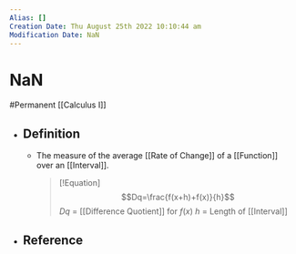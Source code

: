 ```yaml
---
Alias: []
Creation Date: Thu August 25th 2022 10:10:44 am 
Modification Date: NaN
---
```

# NaN
#Permanent [[Calculus I]]

- ## Definition
	- The measure of the average [[Rate of Change]] of a [[Function]] over an [[Interval]].
	  > [!Equation]
	  > $$Dq=\frac{f(x+h)+f(x)}{h}$$
	  > $Dq$ = [[Difference Quotient]] for $f(x)$
	  > $h$ = Length of [[Interval]]
- ## Reference
